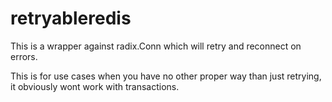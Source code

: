 # retryableredis

This is a wrapper against radix.Conn which will retry and reconnect on errors.

This is for use cases when you have no other proper way than just retrying, it obviously wont work with transactions.